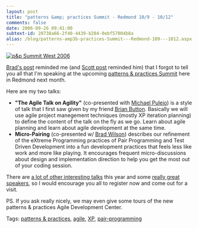 ```yaml
---
layout: post
title: "patterns &amp; practices Summit - Redmond 10/9 - 10/12"
comments: false
date: 2006-09-26 09:41:00
subtext-id: 20738a66-2f40-4439-b204-0ebf57004b8a
alias: /blog/patterns-amp3b-practices-Summit---Redmond-109---1012.aspx
---
```



[![p&p Summit West 2006](http://www.peterprovost.org/Files/patternspracticesSummitRedmond1091012_95EE/pnpSummitHero4.jpg)](http://www.pnpsummit.com/west2006.aspx)

[Brad's post](http://www.agileprogrammer.com/dotnetguy/archive/2006/09/26/19655.aspx) reminded me (and [Scott post](http://www.hanselman.com/blog/PatternsPracticesSummitWest2006.aspx) reminded him) that I forgot to tell you all that I'm speaking at the upcoming [patterns & practices Summit](http://www.pnpsummit.com/west2006.aspx) here in Redmond next month.

Here are my two talks:

  * **"The Agile Talk on Agility"** (co-presented with [Michael Puleio](http://blogs.msdn.com/mpuleio/)) is a style of talk that I first saw given by my friend [Brian Button](http://www.agileprogrammer.com/oneagilecoder). Basically we will use agile project manegement techniques (mostly XP iteration planning) to define the content of the talk on the fly as we go. Learn about agile planning and learn about agile development at the same time.
  * **Micro-Pairing** (co-presented w/ [Brad Wilson](http://www.agileprogrammer.com/dotnetguy/)) describes our refinement of the eXtreme Programming practices of Pair Programming and Test Driven Development into a fun development practices that feels less like work and more like playing. It encourages frequent micro-discussions about design and implementation direction to help you get the most out of your coding session.

There are [a lot of other interesting talks](http://www.pnpsummit.com/west2006schedule.aspx) this year and some [really great speakers](http://www.pnpsummit.com/west2006presenters.aspx), so I would encourage you all to register now and come out for a visit.

PS. If you ask really nicely, we may even give some tours of the new patterns & practices Agile Development Center.

Tags: [patterns & practices](http://del.icio.us/popular/patterns+&+practices), [agile](http://del.icio.us/popular/agile), [XP](http://del.icio.us/popular/XP), [pair-programming](http://del.icio.us/popular/pair-programming)
